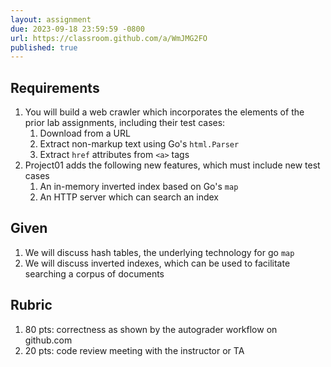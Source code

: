 ```yaml
---
layout: assignment
due: 2023-09-18 23:59:59 -0800
url: https://classroom.github.com/a/WmJMG2FO
published: true
---
```

## Requirements
1. You will build a web crawler which incorporates the elements of the prior lab assignments, including their test cases: 
    1. Download from a URL
    1. Extract non-markup text using Go's `html.Parser`
    1. Extract `href` attributes from `<a>` tags
1. Project01 adds the following new features, which must include new test cases
    1. An in-memory inverted index based on Go's `map`
    1. An HTTP server which can search an index


## Given
1. We will discuss hash tables, the underlying technology for go `map`
1. We will discuss inverted indexes, which can be used to facilitate searching a corpus of documents

## Rubric
1. 80 pts: correctness as shown by the autograder workflow on github.com
1. 20 pts: code review meeting with the instructor or TA